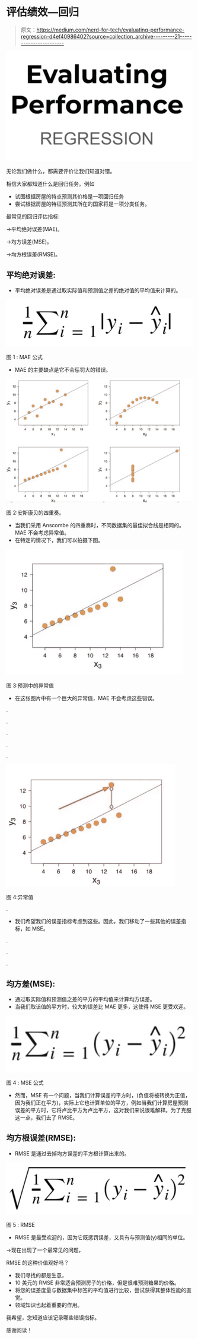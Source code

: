 # 评估绩效—回归

> 原文：<https://medium.com/nerd-for-tech/evaluating-performance-regression-d4ef40986402?source=collection_archive---------21----------------------->

![](img/117c9b183515142d1c4e874361ac555f.png)

无论我们做什么，都需要评价让我们知道对错。

相信大家都知道什么是回归任务。例如

*   试图根据房屋的特点预测其价格是一项回归任务
*   尝试根据房屋的特征预测其所在的国家将是一项分类任务。

最常见的回归评估指标:

→平均绝对误差(MAE)。

→均方误差(MSE)。

→均方根误差(RMSE)。

## 平均绝对误差:

*   平均绝对误差是通过取实际值和预测值之差的绝对值的平均值来计算的。

![](img/bc5a8bd464e260aaf8ef02cda126610e.png)

图 1 : MAE 公式

*   MAE 的主要缺点是它不会惩罚大的错误。

![](img/c8eca8ebd5bdd681abc798eb6dd37ee5.png)

图 2:安斯康贝的四重奏。

*   当我们采用 Anscombe 的四重奏时，不同数据集的最佳拟合线是相同的。MAE 不会考虑异常值。
*   在特定的情况下，我们可以拍摄下图。

![](img/2b60c93e1e2a6f70d9fd03cfabc3aa9b.png)

图 3:预测中的异常值

*   在这张图片中有一个巨大的异常值，MAE 不会考虑这些错误。

.

.

.

.

.

![](img/5e9c840c96353103af5f3eba12eb4dcc.png)

图 4:异常值

.

*   我们希望我们的误差指标考虑到这些。因此，我们移动了一些其他的误差指标，如 MSE。

.

.

.

## 均方差(MSE):

*   通过取实际值和预测值之差的平方的平均值来计算均方误差。
*   当我们取该值的平方时，较大的误差比 MAE 更多，这使得 MSE 更受欢迎。

![](img/0486fd87637424495e2c97543315a98a.png)

图 4 : MSE 公式

*   然而，MSE 有一个问题，当我们计算误差的平方时，(负值将被转换为正值，因为我们正在平方)，实际上它也计算单位的平方，例如当我们计算房屋预测误差的平方时，它将卢比平方为卢比平方，这对我们来说很难解释。为了克服这一点，我们去了 RMSE。

## 均方根误差(RMSE):

*   RMSE 是通过去掉均方误差的平方根计算出来的。

![](img/6a6a89f281aeb8f6745f030bc954b18e.png)

图 5 : RMSE

*   RMSE 是最受欢迎的，因为它既惩罚误差，又具有与预测值(y)相同的单位。

→现在出现了一个最常见的问题，

RMSE 的这种价值观好吗？

*   我们寻找的都是生意，
*   10 美元的 RMSE 非常适合预测房子的价格，但是很难预测糖果的价格。
*   将您的误差度量与数据集中标签的平均值进行比较，尝试获得其整体性能的直觉。
*   领域知识也起着重要的作用。

我希望，您知道应该记录哪些错误指标。

感谢阅读！